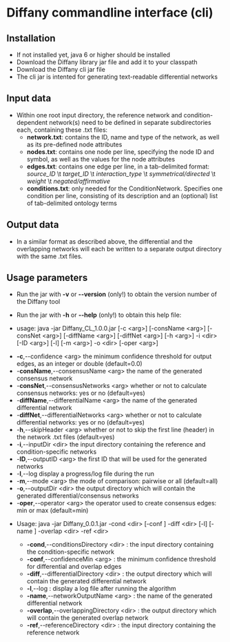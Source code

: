 # Diffany commandline interface (cli) ####
## Installation ####
 - If not installed yet, java 6 or higher should be installed 
 - Download the Diffany library jar file and add it to your classpath
 - Download the Diffany cli jar file
 - The cli jar is intented for generating text-readable differential networks

## Input data ####
 - Within one root input directory, the reference network and condition-dependent network(s) need to be defined in separate subdirectories each, containing these .txt files:
   + **network.txt**: contains the ID, name and type of the network, as well as its pre-defined node attributes
   + **nodes.txt**: contains one node per line, specifying the node ID and symbol, as well as the values for the node attributes
   + **edges.txt**: contains one edge per line, in a tab-delimited format: *source\_ID* \t *target\_ID* \t *interaction\_type* \t *symmetrical/directed* \t *weight* \t *negated/affirmative*
   + **conditions.txt**: only needed for the ConditionNetwork. Specifies one condition per line, consisting of its description and an (optional) list of tab-delimited ontology terms
   
## Output data ####
 - In a similar format as described above, the differential and the overlapping networks will each be written to a separate output directory with the same .txt files.

## Usage parameters ####
 - Run the jar with **-v** or **--version** (only!) to obtain the version number of the Diffany tool
 - Run the jar with **-h** or **--help** (only!) to obtain this help file:
 
 - usage: java -jar Diffany_CL_1.0.0.jar [-c \<arg\>] [-consName \<arg\>] [-consNet \<arg\>] [-diffName \<arg\>] [-diffNet \<arg\>] [-h \<arg\>] -i \<dir\> [-ID \<arg\>] [-l] [-m \<arg\>] -o \<dir\> [-oper \<arg\>]
 + **-c**,--confidence \<arg\>                   the minimum confidence threshold for output edges, as an integer or double (default=0.0)
 + -**consName**,--consensusName \<arg\>         the name of the generated consensus network
 + -**consNet**,--consensusNetworks \<arg\>      whether or not to calculate consensus networks: yes or no (default=yes)
 + -**diffName**,--differentialName \<arg\>      the name of the generated differential network
 + -**diffNet**,--differentialNetworks \<arg\>   whether or not to calculate differential networks: yes or no (default=yes)
 + -**h**,--skipHeader \<arg\>                   whether or not to skip the first line (header) in the network .txt files (default=yes)
 + -**i**,--inputDir \<dir\>                     the input directory containing the reference and condition-specific networks
 + -**ID**,--outputID \<arg\>                    the first ID that will be used for the generated networks
 + -**l**,--log                                display a progress/log file during the run
 + -**m**,--mode \<arg\>                         the mode of comparison: pairwise or all (default=all)
 + -**o**,--outputDir \<dir\>                    the output directory which will contain the generated differential/consensus networks
 + -**oper**,--operator \<arg\>                  the operator used to create consensus edges: min or max (default=min)

 

 - Usage: java -jar Diffany_0.0.1.jar -cond \<dir\> [-conf <arg>] -diff \<dir\> [-l] [-name <arg>] -overlap \<dir\> -ref \<dir\>
   + **-cond**,--conditionsDirectory \<dir\> : the input directory containing the condition-specific network
   + **-conf**,--confidenceMin \<arg\> : the minimum confidence threshold for differential and overlap edges
   + **-diff**,--differentialDirectory \<dir\> : the output directory which will contain the generated differential network
   + **-l**,--log : display a log file after running the algorithm
   + **-name**,--networkOutputName \<arg\> : the name of the generated differential network
   + **-overlap**,--overlappingDirectory \<dir\> : the output directory which will contain the generated overlap network
   + **-ref**,--referenceDirectory \<dir\> : the input directory containing the reference network
 
